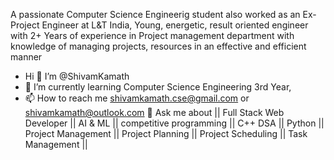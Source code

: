A passionate Computer Science Engineerig student also worked as an Ex- Project Engineer at L&T India, Young, energetic, result oriented engineer with 2+ Years of experience in Project management department
with knowledge of managing projects, resources in an effective and efficient manner
-  Hi 👋 I’m @ShivamKamath
- 🌱 I’m currently learning Computer Science Engineering 3rd Year,
- 📫 How to reach me shivamkamath.cse@gmail.com or shivamkamath@outlook.com
💬 Ask me about || Full Stack Web Developer || AI & ML || competitive programming || C++ DSA || Python || Project Management || Project Planning || Project Scheduling || Task Management || 

<!---
ShivamKamath/ShivamKamath is a ✨ special ✨ repository because its `README.md` (this file) appears on your GitHub profile.
You can click the Preview link to take a look at your changes.
--->
